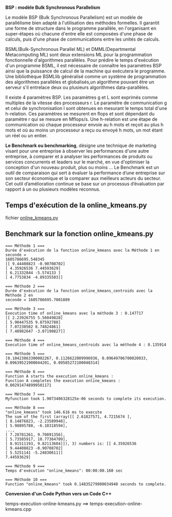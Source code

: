 **BSP : modèle Bulk Synchronous Parallelism**

Le modèle BSP (Bulk Synchronous Parallelism) est un modèle de parallélisme bien adapté à l'utilisation des méthodes formelles. Il garantit une forme de structure dans le programme parallèle, en l'organisant en super-étapes où chacune d'entre elle est composées d'une phase de calculs, puis d'une phase de communications entre les unités de calculs.

BSML(Bulk-Synchronous Parallel ML) et DMML(Departmental Metacomputing ML) sont deux
extensions ML pour la programmation fonctionnelle d'algorithmes parallèles. Pour prédire le temps
d'exécution d'un programme BSML, il est nécessaire de connaître les paramètres BSP ainsi que la
puissance de calcul de la machine qui exécutera le programme.
Une bibliothèque BSMLlib généralisé comme un système de programmation des algorithmes
parallèles et globalisés,un algorithme pouvant être un serveur s'il entrelace deux ou plusieurs
algorithmes data-parallèles.

Il existe 4 paramètres BSP. Les paramètres g et L sont exprimés comme multiples de la vitesse des
processeurs r. Le paramètre de communication g et celui de synchronisation l sont obtenues en
mesurant le temps total d'une h-relation. Ces paramètres se mesurent en flops et sont dépendant du
paramètre r qui se mesure en Mflops/s. Une h-relation est une étape de communication où chaque
processeur envoie au h mots et reçoit au plus h mots et où au moins un processeur a reçu ou envoyé
h mots, un mot étant un réel ou un entier.

**Le Benchmark ou benchmarking**, désigne une technique de marketing visant pour une entreprise
à observer les performances d'une autre entreprise, à comparer et à analyser les performances de
produits ou services concurrents et leaders sur le marché, en vue d'optimiser la conception d'un
nouveau produit, plus ou moins ...
Le Benchmark est un outil de comparaison qui sert à évaluer la performance d’une entreprise sur
son secteur économique et la comparer aux meilleurs acteurs du secteur.
Cet outil d’amélioration continue se base sur un processus d’évaluation par rapport à un ou
plusieurs modèles reconnus.


## Temps d'exécution de la online_kmeans.py

fichier [online_kmeans.py](https://github.com/madou-sow/FPGA-PYNQ-Z2-langage-VHDL/blob/main/Init-Centroide-KmeansClustering/Benchmarks/code/online_kmeans.py)

## Benchmark sur la fonction online_kmeans.py
```
=== Méthode 1 ===
Durée d'exécution de la fonction online_kmeans avec la Méthode 1 en seconde =
1605786695.548345
[[ 9.44408823 -0.90708702]
[ 4.35926536 7.44593629]
[ 6.21332844 -5.574133 ]
[ 4.7753834 -4.89335503]]

=== Méthode 2 ===
Durée d'exécution de la fonction online_kmeans_centroids avec la Méthode 2 en
seconde = 1605786695.7001889

=== Méthode 3 ===
Execution time of online_kmeans avec la méthode 3 : 0.147717
[[ 2.23926755 5.56049828]
[ 5.90447535 9.87592788]
[ 7.07230502 8.74824861]
[ 7.48982647 -3.07190827]]

=== Méthode 4 ===
Execution time of online_kmeans_centroids avec la méthode 4 : 0.135914

=== Méthode 5 ===
[0.10423863300002267, 0.1126622009996936, 0.09649706700020033,
0.09639521900044201, 0.09585272100048314]

=== Méthode 6 ===
Function A starts the execution online_kmeans :
Function A completes the execution online_kmeans :
0.002914748999501171

=== Méthode 7 ===
Myfunction took 1.9073486328125e-06 seconds to complete its execution.

=== Méthode 8 ===
"online_kmeans" took 146.616 ms to execute
The sum of the first (array([[ 2.61827571, 4.7215674 ],
[ 8.14876823, -2.23589948],
[ 5.98895788, -6.10318594],
...,
[ 7.28781261, 9.70891356],
[ 5.73585917, 10.77364709],
[ 8.91511193, 9.82113604]]), 3) numbers is: [[ 4.35926536
[ 9.44408823 -0.90708702]
[ 5.5251141 -5.24830611]]
7.44593629]

=== Méthode 9 ===
Temps d'exécution "online_kmeans": 00:00:00.160 sec

=== Méthode 10 ===
Function "online_kmeans" took 0.14835279900034948 seconds to complete.
```

**Conversion d'un Code Python vers un Code C++**

temps-execution-online-kmeans.py ==> temps-execution-online-kmeans.cpp
